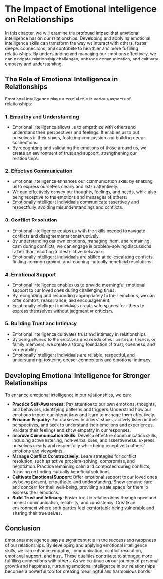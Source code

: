 The Impact of Emotional Intelligence on Relationships
==============================================================

In this chapter, we will examine the profound impact that emotional intelligence has on our relationships. Developing and applying emotional intelligence skills can transform the way we interact with others, foster deeper connections, and contribute to healthier and more fulfilling relationships. By understanding and managing our emotions effectively, we can navigate relationship challenges, enhance communication, and cultivate empathy and understanding.

The Role of Emotional Intelligence in Relationships
---------------------------------------------------

Emotional intelligence plays a crucial role in various aspects of relationships:

### 1. Empathy and Understanding

* Emotional intelligence allows us to empathize with others and understand their perspectives and feelings. It enables us to put ourselves in their shoes, fostering compassion and building deeper connections.
* By recognizing and validating the emotions of those around us, we create an environment of trust and support, strengthening our relationships.

### 2. Effective Communication

* Emotional intelligence enhances our communication skills by enabling us to express ourselves clearly and listen attentively.
* We can effectively convey our thoughts, feelings, and needs, while also being receptive to the emotions and messages of others.
* Emotionally intelligent individuals communicate assertively and respectfully, avoiding misunderstandings and conflicts.

### 3. Conflict Resolution

* Emotional intelligence equips us with the skills needed to navigate conflicts and disagreements constructively.
* By understanding our own emotions, managing them, and remaining calm during conflicts, we can engage in problem-solving discussions rather than resorting to destructive behaviors.
* Emotionally intelligent individuals are skilled at de-escalating conflicts, finding common ground, and reaching mutually beneficial resolutions.

### 4. Emotional Support

* Emotional intelligence enables us to provide meaningful emotional support to our loved ones during challenging times.
* By recognizing and responding appropriately to their emotions, we can offer comfort, reassurance, and encouragement.
* Emotionally intelligent individuals create safe spaces for others to express themselves without judgment or criticism.

### 5. Building Trust and Intimacy

* Emotional intelligence cultivates trust and intimacy in relationships.
* By being attuned to the emotions and needs of our partners, friends, or family members, we create a strong foundation of trust, openness, and vulnerability.
* Emotionally intelligent individuals are reliable, respectful, and understanding, fostering deeper connections and emotional intimacy.

Developing Emotional Intelligence for Stronger Relationships
------------------------------------------------------------

To enhance emotional intelligence in our relationships, we can:

* **Practice Self-Awareness**: Pay attention to our own emotions, thoughts, and behaviors, identifying patterns and triggers. Understand how our emotions impact our interactions and learn to manage them effectively.
* **Enhance Empathy**: Put ourselves in others' shoes, actively listen to their perspectives, and seek to understand their emotions and experiences. Validate their feelings and show empathy in our responses.
* **Improve Communication Skills**: Develop effective communication skills, including active listening, non-verbal cues, and assertiveness. Express ourselves clearly and respectfully while being receptive to others' emotions and viewpoints.
* **Manage Conflict Constructively**: Learn strategies for conflict resolution, such as active problem-solving, compromise, and negotiation. Practice remaining calm and composed during conflicts, focusing on finding mutually beneficial solutions.
* **Cultivate Emotional Support**: Offer emotional support to our loved ones by being present, empathetic, and understanding. Show genuine care and concern for their well-being, providing a safe space for them to express their emotions.
* **Build Trust and Intimacy**: Foster trust in relationships through open and honest communication, reliability, and consistency. Create an environment where both parties feel comfortable being vulnerable and sharing their true selves.

Conclusion
----------

Emotional intelligence plays a significant role in the success and happiness of our relationships. By developing and applying emotional intelligence skills, we can enhance empathy, communication, conflict resolution, emotional support, and trust. These qualities contribute to stronger, more fulfilling connections with others. As we continue on our journey of personal growth and happiness, nurturing emotional intelligence in our relationships becomes a powerful tool for creating meaningful and harmonious bonds.
